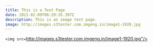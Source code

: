 ```yaml
---
title: This is a Test Page
date: 2021-02-09T06:29:35.397Z
description: This is an image test page.
image: http://images.s3tester.com.imgeng.in/image1-1920.jpg
---
```

`<img src=`http://images.s3tester.com.imgeng.in/image1-1920.jpg"/>